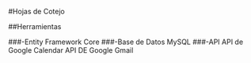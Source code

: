 #Hojas de Cotejo

##Herramientas


###-Entity Framework Core
###-Base de Datos
    MySQL
###-API
    API de Google Calendar
    API DE Google Gmail
    
